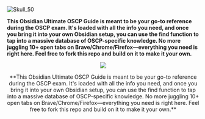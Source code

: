 ![Skull_50](https://github.com/user-attachments/assets/949d01bb-abf3-41e9-9573-4a7f026916cb)


**This Obsidian Ultimate OSCP Guide is meant to be your go-to reference during the OSCP exam. It's loaded with all the info you need, and once you bring it into your own Obsidian setup, you can use the find function to tap into a massive database of OSCP-specific knowledge. No more juggling 10+ open tabs on Brave/Chrome/Firefox—everything you need is right here. Feel free to fork this repo and build on it to make it your own.**

<p align="center">
  <img src=![Skull_50](https://github.com/user-attachments/assets/949d01bb-abf3-41e9-9573-4a7f026916cb) />
</p>

<p align="center">
  **This Obsidian Ultimate OSCP Guide is meant to be your go-to reference during the OSCP exam. It's loaded with all the info you need, and once you bring it into your own Obsidian setup, you can use the find function to tap into a massive database of OSCP-specific knowledge. No more juggling 10+ open tabs on Brave/Chrome/Firefox—everything you need is right here. Feel free to fork this repo and build on it to make it your own.**
</p>
